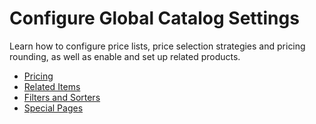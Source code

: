 <a id="configuration-guide-commerce-configuration-catalog"></a>

# Configure Global Catalog Settings

Learn how to configure price lists, price selection strategies and pricing rounding, as well as enable and set up related products.

* [Pricing](global-pricing.md#sys-config-commerce-catalog-pricing)
* [Related Items](global-related-products.md#sys-commerce-catalog-relate-products-main)
* [Filters and Sorters](global-filters-sorters.md#configuration-guide-commerce-configuration-catalog-filters-sorters)
* [Special Pages](global-all-products.md#sys-conf-commerce-catalog-special-pages-global)
